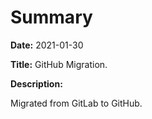 # Summary

**Date:** 2021-01-30

**Title:** GitHub Migration.

**Description:**

Migrated from GitLab to GitHub.